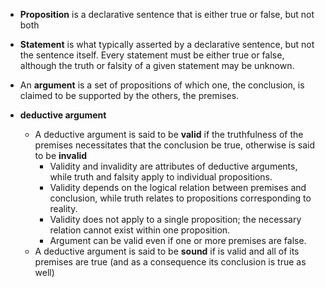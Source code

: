- **Proposition** is a declarative sentence that is either true or false, but not both
- **Statement** is what typically asserted by a declarative sentence, but not the sentence itself. Every statement must be either true or false, although the truth or falsity of a given statement may be unknown.



- An **argument** is a set of propositions of which one, the conclusion, is claimed to be supported by the others, the premises.


- **deductive argument**
	- A deductive argument is said to be **valid** if the truthfulness of the premises necessitates that the conclusion be true, otherwise is said to be **invalid**
		- Validity and invalidity are attributes of deductive arguments, while truth and falsity apply to individual propositions.
		- Validity depends on the logical relation between premises and conclusion, while truth relates to propositions corresponding to reality.
		- Validity does not apply to a single proposition; the necessary relation cannot exist within one proposition.
		- Argument can be valid even if one or more premises are false.
	- A deductive argument is said to be **sound** if is valid and all of its premises are true (and as a consequence its conclusion is true as well)





